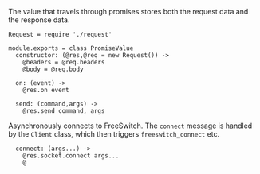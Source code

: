 The value that travels through promises stores both the request data and the response data.

    Request = require './request'

    module.exports = class PromiseValue
      constructor: (@res,@req = new Request()) ->
        @headers = @req.headers
        @body = @req.body

      on: (event) ->
        @res.on event

      send: (command,args) ->
        @res.send command, args

Asynchronously connects to FreeSwitch. The `connect` message is handled by the `Client` class, which then triggers `freeswitch_connect` etc.

      connect: (args...) ->
        @res.socket.connect args...
        @

